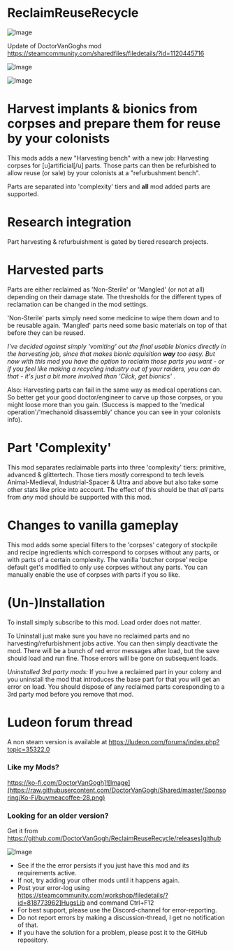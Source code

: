 # ReclaimReuseRecycle


![Image](https://i.imgur.com/WAEzk68.png)

Update of DoctorVanGoghs mod
https://steamcommunity.com/sharedfiles/filedetails/?id=1120445716

![Image](https://i.imgur.com/7Gzt3Rg.png)

	
![Image](https://i.imgur.com/NOW7jU1.png)

# Harvest implants &amp; bionics from corpses and prepare them for reuse by your colonists


This mods adds a new &quot;Harvesting bench&quot; with a new job: Harvesting corpses for [u]artificial[/u] parts. Those parts can then be refurbished to allow reuse (or sale) by your colonists at a &quot;refurbushment bench&quot;.

Parts are separated into &apos;complexity&apos; tiers and **all** mod added parts are supported.

# Research integration

Part harvesting &amp; refurbuishment is gated by tiered research projects.


# Harvested parts

Parts are either reclaimed as &apos;Non-Sterile&apos; or &apos;Mangled&apos; (or not at all) depending on their damage state. The thresholds for the different types of reclamation can be changed in the mod settings.

&apos;Non-Sterile&apos; parts simply need some medicine to wipe them down and to be reusable again.
&apos;Mangled&apos; parts need some basic materials on top of that before they can be reused.

*I&apos;ve decided against simply &apos;vomiting&apos; out the final usable bionics directly in the harvesting job, since that makes bionic aquisition **way** too easy. But now with this mod you have the option to reclaim those parts you want - or if you feel like making a recycling industry out of your raiders, you can do that - it&apos;s just a bit more involved than &apos;Click, get bionics&apos;* . 

Also: Harvesting parts can fail in the same way as medical operations can. So better get your good doctor/engineer to carve up those corpses, or you might loose more than you gain. (Success is mapped to the &apos;medical operation&apos;/&apos;mechanoid disassembly&apos; chance you can see in your colonists info).

# Part &apos;Complexity&apos; 

This mod separates reclaimable parts into three &apos;complexity&apos; tiers: primitive, advanced &amp; glittertech.
Those tiers *mostly* correspond to tech levels Animal-Medieval, Industrial-Spacer &amp; Ultra and above but also take some other stats like price into account. The effect of this should be that *all* parts from *any* mod should be supported with this mod.

# Changes to vanilla gameplay

This mod adds some special filters to the &apos;corpses&apos; category of stockpile and recipe ingredients which correspond to corpses without any parts, or with parts of a certain complexity.
The vanilla &apos;butcher corpse&apos; recipe default get&apos;s modified to only use corpses without any parts. You can manually enable the use of corpses with parts if you so like.

# (Un-)Installation

To install simply subscribe to this mod. Load order does not matter.

To Uninstall just make sure you have no reclaimed parts and no harvesting/refurbishment jobs active. You can then simply deactivate the mod. There will be a bunch of red error messages after load, but the save should load and run fine. Those errors will be gone on subsequent loads.


*Uninstalled 3rd party mods:*
If you hve a reclaimed part in your colony and you uninstall the mod that introduces the base part for that you will get an error on load. You should dispose of any reclaimed parts coresponding to a 3rd party mod before you remove that mod.

# Ludeon forum thread

A non steam version is available at https://ludeon.com/forums/index.php?topic=35322.0

### Like my Mods?

https://ko-fi.com/DoctorVanGogh]![Image](https://raw.githubusercontent.com/DoctorVanGogh/Shared/master/Sponsoring/Ko-Fi/buymeacoffee-28.png)


### Looking for an older version?

Get it from https://github.com/DoctorVanGogh/ReclaimReuseRecycle/releases]github

![Image](https://i.imgur.com/Rs6T6cr.png)



-  See if the the error persists if you just have this mod and its requirements active.
-  If not, try adding your other mods until it happens again.
-  Post your error-log using https://steamcommunity.com/workshop/filedetails/?id=818773962]HugsLib and command Ctrl+F12
-  For best support, please use the Discord-channel for error-reporting.
-  Do not report errors by making a discussion-thread, I get no notification of that.
-  If you have the solution for a problem, please post it to the GitHub repository.



